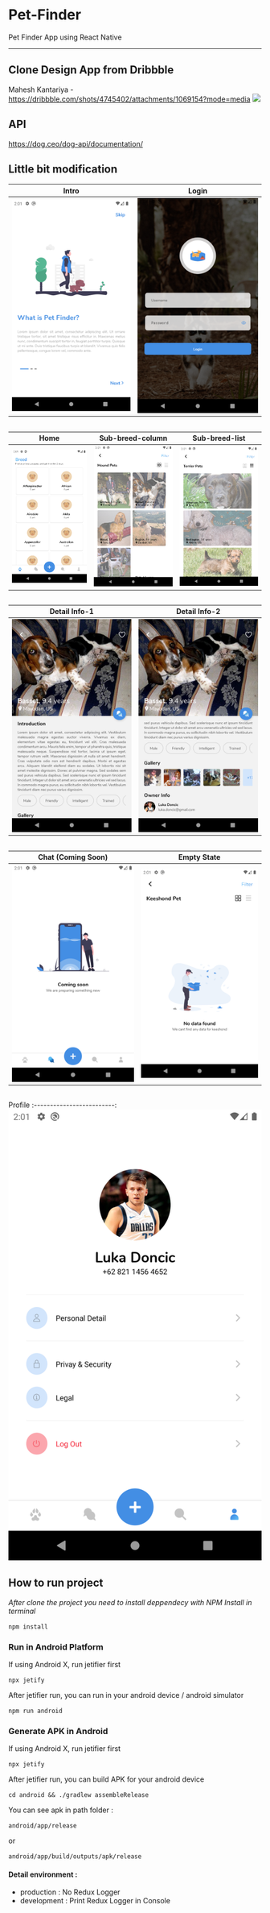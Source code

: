 # Pet-Finder
Pet Finder App using React Native

---

## Clone Design App from Dribbble
Mahesh Kantariya - https://dribbble.com/shots/4745402/attachments/1069154?mode=media
![](https://cdn.dribbble.com/users/287119/screenshots/4745402/attachments/1069154/limage.png)

## API
https://dog.ceo/dog-api/documentation/

## Little bit modification
Intro|Login
:-------------------------:|:-------------------------:
![](https://github.com/hanifmhd/Pet-Finder/blob/main/screenshot/Screenshot_1604931738.png)  |  ![](https://github.com/hanifmhd/Pet-Finder/blob/main/screenshot/Screenshot_1604931746.png)

## 
Home|Sub-breed-column|Sub-breed-list
:-------------------------:|:-------------------------:|:-------------------------:
![](https://github.com/hanifmhd/Pet-Finder/blob/main/screenshot/Screenshot_1604931892.png)  |  ![](https://github.com/hanifmhd/Pet-Finder/blob/main/screenshot/Screenshot_1604932544.png) | ![](https://github.com/hanifmhd/Pet-Finder/blob/main/screenshot/Screenshot_1604932908.png)

## 
Detail Info-1|Detail Info-2
:-------------------------:|:-------------------------:
![](https://github.com/hanifmhd/Pet-Finder/blob/main/screenshot/Screenshot_1604932526.png)  |  ![](https://github.com/hanifmhd/Pet-Finder/blob/main/screenshot/Screenshot_1604932530.png)

## 
Chat (Coming Soon)|Empty State
:-------------------------:|:-------------------------:
![](https://github.com/hanifmhd/Pet-Finder/blob/main/screenshot/Screenshot_1604932594.png)  |  ![](https://github.com/hanifmhd/Pet-Finder/blob/main/screenshot/Screenshot_1604932714.png)

## 
Profile
:-------------------------:
![](https://github.com/hanifmhd/Pet-Finder/blob/main/screenshot/Screenshot_1604932598.png)

## How to run project

_After clone the project you need to install deppendecy with NPM Install in terminal_

```
npm install
```

### Run in Android Platform

If using Android X, run jetifier first

```
npx jetify
```

After jetifier run, you can run in your android device / android simulator

```
npm run android
```

### Generate APK in Android

If using Android X, run jetifier first

```
npx jetify
```

After jetifier run, you can build APK for your android device

```
cd android && ./gradlew assembleRelease
```

You can see apk in path folder :

```
android/app/release
```

or

```
android/app/build/outputs/apk/release
```

#### Detail environment :

- production : No Redux Logger
- development : Print Redux Logger in Console
